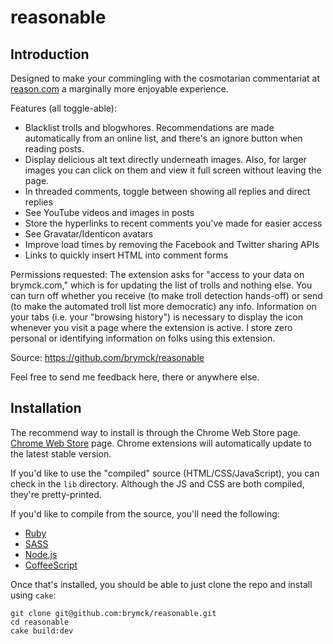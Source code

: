 reasonable
==========

Introduction
------------

Designed to make your commingling with the cosmotarian commentariat at
[reason.com](http://www.reason.com/) a marginally more enjoyable experience.

Features (all toggle-able):

* Blacklist trolls and blogwhores. Recommendations are made automatically from
  an online list, and there's an ignore button when reading posts.
* Display delicious alt text directly underneath images. Also, for larger
  images you can click on them and view it full screen without leaving the page.
* In threaded comments, toggle between showing all replies and direct replies
* See YouTube videos and images in posts
* Store the hyperlinks to recent comments you've made for easier access
* See Gravatar/Identicon avatars
* Improve load times by removing the Facebook and Twitter sharing APIs
* Links to quickly insert HTML into comment forms

Permissions requested:
The extension asks for "access to your data on brymck.com," which is for
updating the list of trolls and nothing else. You can turn off whether you
receive (to make troll detection hands-off) or send (to make the automated
troll list more democratic) any info. Information on your tabs (i.e. your
"browsing history") is necessary to display the icon whenever you visit a page
where the extension is active. I store zero personal or identifying information
on folks using this extension.

Source:
https://github.com/brymck/reasonable

Feel free to send me feedback here, there or anywhere else.

Installation
------------

The recommend way to install is through the Chrome Web Store page. [Chrome Web Store](https://chrome.google.com/webstore/detail/fdbllkbadgaglaalokapjlkcagidcndj) page. Chrome
extensions will automatically update to the latest stable version.

If you'd like to use the "compiled" source (HTML/CSS/JavaScript), you can check
in the `lib` directory. Although the JS and CSS are both compiled, they're
pretty-printed.

If you'd like to compile from the source, you'll need the following:

* [Ruby](http://www.ruby-lang.org/en/)
* [SASS](http://sass-lang.com/)
* [Node.js](http://nodejs.org/)
* [CoffeeScript](http://jashkenas.github.com/coffee-script/)

Once that's installed, you should be able to just clone the repo and install
using `cake`:

    git clone git@github.com:brymck/reasonable.git
    cd reasonable
    cake build:dev
